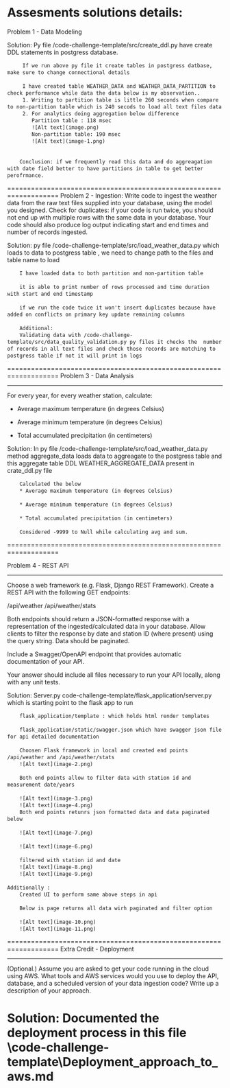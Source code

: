 Assesments solutions details:
===================================================================
Problem 1 - Data Modeling

Solution:
         Py file /code-challenge-template/src/create_ddl.py have create DDL statements in postgress database.

         If we run above py file it create tables in postgress datbase, make sure to change connectional details

         I have created table WEATHER_DATA and WEATHER_DATA_PARTITION to check performance while data the data below is my observation..
         1. Writing to partition table is little 260 seconds when compare to non-partition table which is 240 secods to load all text files data
         2. For analytics doing aggregation below difference
            Partition table : 118 msec
            ![Alt text](image.png)
            Non-partition table: 190 msec
            ![Alt text](image-1.png)


        Conclusion: if we frequently read this data and do aggreagation with date field better to have partitions in table to get better perofrmance.
===================================================================
Problem 2 - Ingestion:
Write code to ingest the weather data from the raw text files supplied into your database, using the model you designed. Check for duplicates: if your code is run twice, you should not end up with multiple rows with the same data in your database. Your code should also produce log output indicating start and end times and number of records ingested.


Solution:
        py file /code-challenge-template/src/load_weather_data.py
        which loads to data to postgress table , we need to change path to the files and table name to load

        I have loaded data to both partition and non-partition table

        it is able to print number of rows processed and time duration with start and end timestamp

        if we run the code twice it won't insert duplicates because have added on conflicts on primary key update remaining columns

        Additional: 
        Validating data with /code-challenge-template/src/data_quality_validation.py py files it checks the  number of records in all text files and check those records are matching to postgress table if not it will print in logs

===================================================================
Problem 3 - Data Analysis

-------------------------

For every year, for every weather station, calculate:

* Average maximum temperature (in degrees Celsius)

* Average minimum temperature (in degrees Celsius)

* Total accumulated precipitation (in centimeters)

Solution: 
       In  py file /code-challenge-template/src/load_weather_data.py
        method aggregate_data loads data to aggreagate to the postgress table and this aggregate table DDL WEATHER_AGGREGATE_DATA present in crate_ddl.py file

        Calculated the below 
        * Average maximum temperature (in degrees Celsius)

        * Average minimum temperature (in degrees Celsius)

        * Total accumulated precipitation (in centimeters)

        Considered -9999 to Null while calculating avg and sum.
===================================================================

Problem 4 - REST API

--------------------

Choose a web framework (e.g. Flask, Django REST Framework). Create a REST API with the following GET endpoints:

/api/weather
/api/weather/stats

Both endpoints should return a JSON-formatted response with a representation of the ingested/calculated data in your database. Allow clients to filter the response by date and station ID (where present) using the query string. Data should be paginated.

Include a Swagger/OpenAPI endpoint that provides automatic documentation of your API.

Your answer should include all files necessary to run your API locally, along with any unit tests.

Solution:
        Server.py code-challenge-template/flask_application/server.py which is starting point to the flask app to run

        flask_application/template : which holds html render templates

        flask_application/static/swagger.json which have swagger json file for api detailed documentation

        Choosen Flask framework in local and created end points /api/weather and /api/weather/stats
        ![Alt text](image-2.png)

        Both end points allow to filter data with station id and measurement date/years

        ![Alt text](image-3.png)
        ![Alt text](image-4.png)
        Both end points retunrs json formatted data and data paginated below

        ![Alt text](image-7.png)

        ![Alt text](image-6.png)

        filtered with station id and date
        ![Alt text](image-8.png)
        ![Alt text](image-9.png)

    Additionally :
        Created UI to perform same above steps in api

        Below is page returns all data wirh paginated and filter option

        ![Alt text](image-10.png)
        ![Alt text](image-11.png)






===================================================================
Extra Credit - Deployment

-------------------------

(Optional.) Assume you are asked to get your code running in the cloud using AWS. What tools and AWS services would you use to deploy the API, database, and a scheduled version of your data ingestion code? Write up a description of your approach.


Solution: 
        Documented the deployment process in this file
       \code-challenge-template\Deployment_approach_to_aws.md
===================================================================